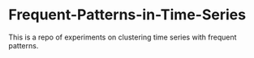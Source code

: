 # Frequent-Patterns-in-Time-Series
This is a repo of experiments on clustering time series with frequent patterns.
